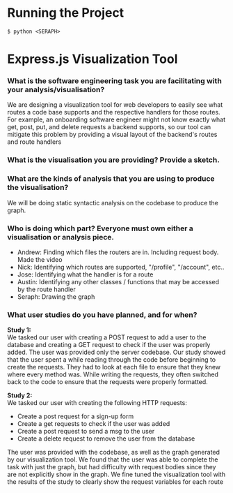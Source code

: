 # Running the Project

`
$ python <SERAPH>
`

# Express.js Visualization Tool

### What is the software engineering task you are facilitating with your analysis/visualisation?

We are designing a visualization tool for web developers to easily see what routes a code base supports and the respective handlers for those routes. For example, an onboarding software engineer might not know exactly what get, post, put, and delete requests a backend supports, so our tool can mitigate this problem by providing a visual layout of the backend's routes and route handlers


### What is the visualisation you are providing? Provide a sketch.


### What are the kinds of analysis that you are using to produce the visualisation?

We will be doing static syntactic analysis on the codebase to produce the graph.


### Who is doing which part? Everyone must own either a visualisation or analysis piece.

- Andrew: Finding which files the routers are in. Including request body. Made the video
- Nick:   Identifying which routes are supported, "/profile", "/account", etc..
- Jose:   Identifying what the handler is for a route
- Austin: Identifying any other classes / functions that may be accessed by the route handler
- Seraph: Drawing the graph


### What user studies do you have planned, and for when?

**Study 1:**<br>
We tasked our user with creating a POST request to add a user to the database and creating a GET request to check if the user was properly added. The user was provided only the server codebase. Our study showed that the user spent a while reading through the code before beginning to create the requests. They had to look at each file to ensure that they knew where every method was. While writing the requests, they often switched back to the code to ensure that the requests were properly formatted.

**Study 2:**<br>
We tasked our user with creating the following HTTP requests:

- Create a post request for a sign-up form
- Create a get requests to check if the user was added
- Create a post request to send a msg to the user
- Create a delete request to remove the user from the database

The user was provided with the codebase, as well as the graph generated by our visualization tool. We found that the user was able to complete the task with just the graph, but had difficulty with request bodies since they are not explicitly show in the graph. We fine tuned the visualization tool with the results of the study to clearly show the request variables for each route

